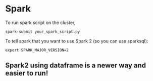 # Spark

To run spark script on the cluster, 
```
spark-submit your_spark_script.py
```

To tell spark that you want to use Spark 2 (so you can use sparksql):
```
export SPARK_MAJOR_VERSION=2

```

## Spark2 using dataframe is a newer way and easier to run!
